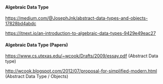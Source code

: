 #### Algebraic Data Type
https://medium.com/@JosephJnk/abstract-data-types-and-objects-17828bd4abdc

https://itnext.io/an-introduction-to-algebraic-data-types-9429e49eac27

#### Algebraic Data Type (Papers)
https://www.cs.utexas.edu/~wcook/Drafts/2009/essay.pdf (Abstract Data type)

http://wcook.blogspot.com/2012/07/proposal-for-simplified-modern.html (Abstract Data Type / Objects)
